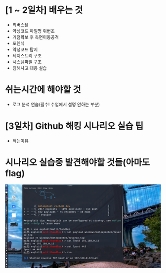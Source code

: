 # [1 ~ 2일차] 배우는 것  
- 리버스쉘  
- 악성코드 파일명 위변조  
- 거점확보 후 측면이동공격  
- 포렌식  
- 악성코드 탐지  
- 레지스트리 구조   
- 시스템파일 구조  
- 침해사고 대응 실습  
  
# 쉬는시간에 해야할 것  
- 로그 분석 연습(필수! 수업에서 설명 안하는 부분)  
  
# [3일차] Github 해킹 시나리오 실습 팁  
- 적는이유  
>

# 시나리오 실습중 발견해야할 것들(아마도 flag)  
>
  
![title](msfconsole.png)
